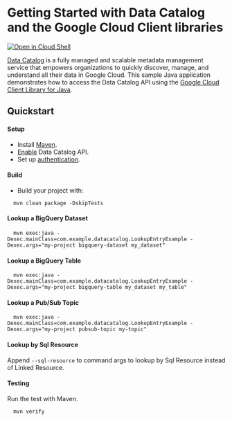 # Getting Started with Data Catalog and the Google Cloud Client libraries

<a href="https://console.cloud.google.com/cloudshell/open?git_repo=https://github.com/GoogleCloudPlatform/java-docs-samples&page=editor&open_in_editor=datacatalog/cloud-client/README.md">
<img alt="Open in Cloud Shell" src ="http://gstatic.com/cloudssh/images/open-btn.png"></a>

[Data Catalog][datacatalog] is a fully managed and scalable metadata management service that empowers organizations
to quickly discover, manage, and understand all their data in Google Cloud.
This sample Java application demonstrates how to access the Data Catalog API using
the [Google Cloud Client Library for Java][google-cloud-java].

[datacatalog]: https://cloud.google.com/data-catalog/
[google-cloud-java]: https://github.com/GoogleCloudPlatform/google-cloud-java

## Quickstart

#### Setup
- Install [Maven](http://maven.apache.org/).
- [Enable](https://console.cloud.google.com/apis/api/datacatalog.googleapis.com/overview) Data Catalog API.
- Set up [authentication](https://cloud.google.com/docs/authentication/getting-started).

#### Build
- Build your project with:
```
  mvn clean package -DskipTests
```

#### Lookup a BigQuery Dataset
```
  mvn exec:java -Dexec.mainClass=com.example.datacatalog.LookupEntryExample -Dexec.args="my-project bigquery-dataset my_dataset"
```

#### Lookup a BigQuery Table
```
  mvn exec:java -Dexec.mainClass=com.example.datacatalog.LookupEntryExample -Dexec.args="my-project bigquery-table my_dataset my_table"
```

#### Lookup a Pub/Sub Topic
```
  mvn exec:java -Dexec.mainClass=com.example.datacatalog.LookupEntryExample -Dexec.args="my-project pubsub-topic my-topic"
```

#### Lookup by Sql Resource
Append `--sql-resource` to command args to lookup by Sql Resource instead of Linked Resource.

#### Testing
Run the test with Maven.
```
  mvn verify
```
